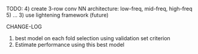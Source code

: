 TODO:
4) create 3-row conv NN architecture: low-freq, mid-freq, high-freq
5) ...
3) use lightening framework (future)

CHANGE-LOG
1) best model on each fold selection using validation set criterion
2) Estimate performance using this best model
